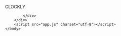 <!--# digital_clock
Simple web-app running a digital clock -->

<!DOCTYPE html>
<html>
	<head>
		<meta charset="utf-8">
		<title>Digital Clock</title>
		<link rel="stylesheet" href="styles.css">
	</head>
	<body>
		<div class="main">
			<div class="badge">
				CLOCKLY
			</div>
			<div class="clock">
				<span id="hour"></span>
				<span id="minute"></span>
				<span id="second"></span>
				
			</div>
		</div>
		<script src="app.js" charset="utf-8"></script>
	</body>
</html>
